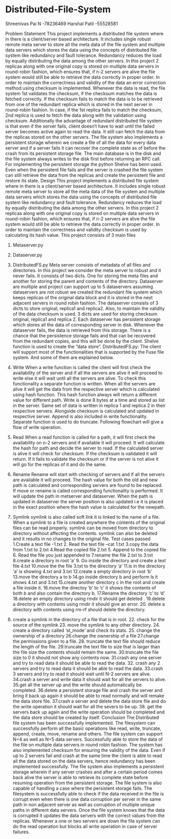 # Distributed-File-System


Shreenivas Pai N -78236469 
Harshal Patil -55528581




Problem Statement
This project implements a distributed file system where in there is a client/server based architecture. It includes single robust remote meta server to store all the meta data of the file system and multiple data servers which stores the data using the concepts of distributed file system like redundancy and fault tolerance. Redundancy reduces the load by equally distributing the data among the other servers. In this project 2 replicas along with one original copy is stored on multiple data servers in round-robin fashion, which ensures that, if n-2 servers are alive the file system would still be able to retrieve the data correctly in proper order. In order to maintain the correctness and validity of the data an error correction method using checksum is implemented. Whenever the data is read, the file system 1st validates the checksum, if the checksum matches the data is fetched correctly. If the checksum fails to match the data is to be retrieved from one of the redundant replica which is stored in the next server in round-robin fashion. In case, if the 1st replica fails to match the checksum, 2nd replica is used to fetch the data along with the validation using checksum. Additionally the advantage of redundant distributed file system is that even if the server fails, client doesn’t have to wait until the failed server becomes active again to read the data. It still can fetch the data from the replicas stored on the other servers. The file system also implements a persistent storage wherein we create a file of all the data for every data server and if a server fails it can recover the complete state as of before the crash from its persistent storage file. The main database is in the disk and the file system always writes to the disk first before returning an RPC call. For implementing the persistent storage the python Shelve has benn used. Even when the persistent file fails and the server is crashed the file system can still retrieve the data from the replicas and create the persistent file and restore its state.
Design
This project implements a distributed file system where in there is a client/server based architecture. It includes single robust remote meta server to
store all the meta data of the file system and multiple data servers which stores the data using the concepts of distributed file system like redundancy and fault tolerance. Redundancy reduces the load by equally distributing the data among the other servers. In this project 2 replicas along with one original copy is stored on multiple data servers in round-robin fashion, which ensures that, if n-2 servers are alive the file system would still be able to retrieve the data correctly in proper order. In order to maintain the correctness and validity checksum is used by calculating its hash value.
This project consists of 3 main files
1. Metaserver.py
2. Dataserver.py
3. DistributedFS.py
Meta server consists of metadata of all files and directories. In this project we consider the meta server to robust and it never fails. It consists of two dicts. One for storing the meta files and another for storing the parent and contents of the directory.
Dataserver are multiple and project can support up to 5 dataservers assuming dataservers are not robust we created the redundant file system which keeps replicas of the original data block and it is stored in the next adjacent servers in round robin fashion. The dataserver consists of 3 dicts to store original, replica1 and replica2. Also, to maintain the validity of the data checksum is used. 3 dicts are used for storing checksum original, replica1 and replica 2. Each dataserver has persistent storage which stores all the data of corresponding server in disk. Whenever the dataserver fails, the data is retrieved from this storage. There is a chance that the persistence storage fails and that can be recovered from the redundant copies, and this will be done by the client. Shelve function is used to create the “data store”.
DistributedFS.py:
The client will support most of the functionalities that is supported by the Fuse file system. And some of them are explained below.
1. Write
When a write function is called the client will first check the availability of the server and if all the servers are alive it will proceed to write else it will wait until all the servers are alive. To check this functionality a separate function is written. When all the servers are alive it will get the
data from the respective server which is calculated using hash function. This hash function always will return a different value for different path. Write is done 8 bytes at a time and stored as list in the server. Same set of data is written in replica 1 and replica 2 in their respective servers. Alongside checksum is calculated and updated in respective server. Append is also included in write functionality. Separate function is used to do truncate. Following flowchart will give a flow of write operation.


2. Read
When a read function is called for a path, it will first check the availability on n-2 servers and if available it will proceed. It will calculate the hash for path and decide the server to read. If the calculated server is alive it will check for checksum. If the checksum is validated it will return. If it fails to validate the checksum or if the server is not alive it will go for the replicas of it and do the same.
3. Rename
Rename will start with checking of servers and if all the servers are available it will proceed. The hash value for both the old and new path is calculated and corresponding servers are found to be replaced. If move or rename is called corresponding functionality is performed. It will update the path in metserver and dataserver. When the path is updated in dataserver the server position is also updated i.e it is placed in the exact position where the hash value is calculated for the newpath.
4. Symlink symlink is also called soft link it is linked to the name of a file. When a symlink to a file is created anywhere the contents of the original files can be read properly. symlink can be moved from directory to directory without affecting the contents. symlink can also be deleted and it results in no changes to the original file.
Test cases passed 1.Create a text file -1.txt 2. Read the text file –cat 1.txt 3.copy the data from 1.txt to 2.txt 4.Read the copied file 2.txt 5. Append to the copied file 6. Read the file you just appended to 7.rename the file 2.txt to 3.txt 8.create a directory in root ‘a’ 9. Go inside the directory and create a text file 4.txt 10.move the the file 3.txt to the directory ‘a’ 11.ls in the directory ‘a’ is showing 4.txt and 3.txt 12.create a empty directory in root ‘b’ 13.move the directory a to b 14.go inside directory b and perform ls it shows 4.txt and 3.txt 15.create another directory c in the root and create a file inside it. 16.move the directoy ‘b’ to ‘c’ it shows the contents of both b and also contain the directory b. 17.Rename the directory ‘c’ to ‘d’ 18.delete an empty directory using rmdir it should get deleted . 19.delete a directory with contents using rmdir it should give an error. 20. delete a directory with contents using rm-rf should delete the directory.
21. create a symlink in the directory of a file that is in root. 22. check for the source of the symlink 23. move the symlink to any other directory. 24. create a directory called ‘st_mode’ and check its stats. 25. change the ownership of a directory 26.change the ownership of a file 27.change the permissions given to a file. 28. truncate the text file should reduce the length of the file. 29.truncate the text file to size that is larger than the file size the contents should remain the same. 30.truncate the file size to 0 it should not show any contents now. 31.crash any one server and try to read data it should be able to read the data. 32. crash any 2 servers and try to read data it should be able to read the data. 33.crash 3 servers and try to read it should wait until N-2 servers are alive. 34.crash a server and write data it should wait for all the servers to alive. 35.get all the server up and the write should automatically be completed. 36.delete a persistent storage file and crash the server and bring it back up again it should be able to read normally and will remake the data store file. 37.crash a server and delete the data store file and do the write operation it should wait for all the severs to be up. 38. get the servers back up again and the write operation should be completed and the data store should be created by itself.
Conclusion
The Distributed file system has been successfully implemented. The filesystem can successfully perform all the basic operations like read, write, truncate, append, create, move, rename and others. The file system can support N=4 as well as N=5 data servers. Successfully able to store the data of the file on multiple data servers in round robin fashion. The system has also implemented checksum for ensuring the validity of the data. Even if up to 2 servers fail and crash at the same time the client is able to read all the data stored on the data
servers, hence redundancy has been implemented successfully. The file system also implements a persistent storage wherein if any server crashes and after a certain period comes back alive the server is able to retrieve its complete state before resuming operation from the persistent storage. The file system is also capable of handling a case where the persistent storage fails. The filesystem is successfully able to check if the data received in the file is corrupt even when there is one data corruption per server in the same path in non adjacent server as well as corruption of multiple unique paths in different data servers. Once the file system knows that the data is corrupted it updates the data servers with the correct values from the replicas. Whenever a one or two servers are down the file system can do the read operation but blocks all write operation in case of server failures.
